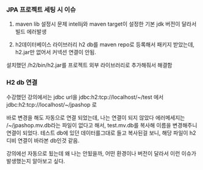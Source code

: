 ### JPA 프로젝트 세팅 시 이슈

1. maven lib 설정시 문제
intellij와 maven target이 설정한 기본 jdk 버전이 달라서 빌드 에러발생


2. h2데이터베이스 라이브러리
h2 db를 maven repo로 등록해서 패키지 받았는데,
h2.jar만 없어서 커넥션 연결이 안됨.

설치했던 /h2/bin/h2.jar를 프로젝트 외부 라이브러리로 추가해줘서 해결함

### H2 db 연결 
수강했던 강의에서는 jdbc url을 
jdbc:h2:tcp://localhost/~/test    에서
jdbc:h2:tcp://localhost/~/jpashop 로

바로 변경을 해도 자동으로 연결 되었는데, 나는 연결이 되지 않았다
에러메세지는 /~/jpashop.mv.db라는 파일이 없다고 해서, test.mv.db를 복사해 이름을 변경해주니 연결이 되었다.
테스트 db에 있던 데이터를그대로 들고 복사된걸 보니, 해당 파일이 h2디비 연결이 바라본 db인것 같음.

강의에선 자동으로 됬는데 왜 나는 안됬을까, 어떤 환경이나 버전이 달라서 이런 이슈가 발생했는지 알아보고 싶다.
